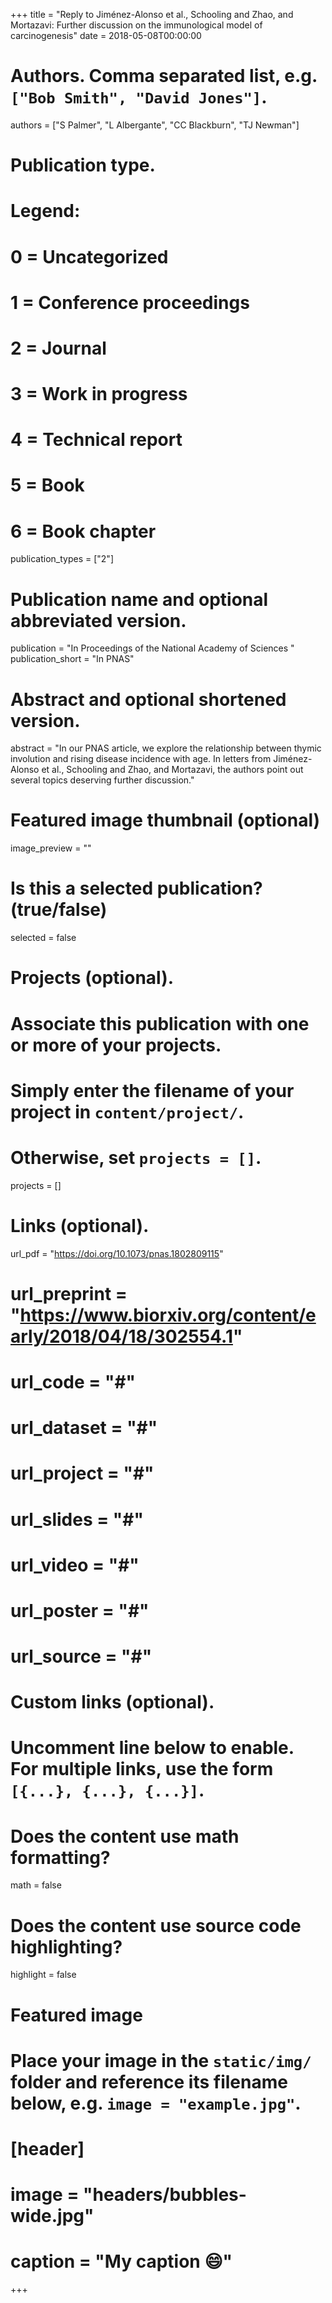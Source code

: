 +++
title = "Reply to Jiménez-Alonso et al., Schooling and Zhao, and Mortazavi: Further discussion on the immunological model of carcinogenesis"
date = 2018-05-08T00:00:00

# Authors. Comma separated list, e.g. `["Bob Smith", "David Jones"]`.
authors = ["S Palmer", "L Albergante", "CC Blackburn", "TJ Newman"]

# Publication type.
# Legend:
# 0 = Uncategorized
# 1 = Conference proceedings
# 2 = Journal
# 3 = Work in progress
# 4 = Technical report
# 5 = Book
# 6 = Book chapter
publication_types = ["2"]

# Publication name and optional abbreviated version.
publication = "In Proceedings of the National Academy of Sciences "
publication_short = "In PNAS"

# Abstract and optional shortened version.
abstract = "In our PNAS article, we explore the relationship between thymic involution and rising disease incidence with age. In letters from Jiménez-Alonso et al., Schooling and Zhao, and Mortazavi, the authors point out several topics deserving further discussion."

# Featured image thumbnail (optional)
image_preview = ""

# Is this a selected publication? (true/false)
selected = false

# Projects (optional).
#   Associate this publication with one or more of your projects.
#   Simply enter the filename of your project in `content/project/`.
#   Otherwise, set `projects = []`.
projects = []

# Links (optional).
url_pdf = "https://doi.org/10.1073/pnas.1802809115"
# url_preprint = "https://www.biorxiv.org/content/early/2018/04/18/302554.1"
# url_code = "#"
# url_dataset = "#"
# url_project = "#"
# url_slides = "#"
# url_video = "#"
# url_poster = "#"
# url_source = "#"

# Custom links (optional).
#   Uncomment line below to enable. For multiple links, use the form `[{...}, {...}, {...}]`.


# Does the content use math formatting?
math = false

# Does the content use source code highlighting?
highlight = false

# Featured image
# Place your image in the `static/img/` folder and reference its filename below, e.g. `image = "example.jpg"`.
# [header]
# image = "headers/bubbles-wide.jpg"
# caption = "My caption :smile:"

+++
